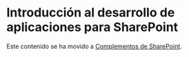 
# Introducción al desarrollo de aplicaciones para SharePoint

Este contenido se ha movido a  [Complementos de SharePoint](sharepoint-add-ins.md).




